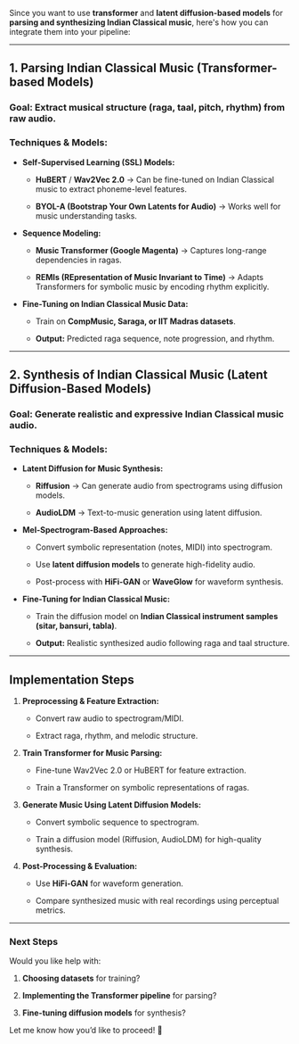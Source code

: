 Since you want to use **transformer** and **latent diffusion-based models** for **parsing and synthesizing Indian Classical music**, here's how you can integrate them into your pipeline:

---

## **1. Parsing Indian Classical Music (Transformer-based Models)**

### **Goal:** Extract musical structure (raga, taal, pitch, rhythm) from raw audio.

### **Techniques & Models:**

- **Self-Supervised Learning (SSL) Models:**
    
    - **HuBERT** / **Wav2Vec 2.0** → Can be fine-tuned on Indian Classical music to extract phoneme-level features.
        
    - **BYOL-A (Bootstrap Your Own Latents for Audio)** → Works well for music understanding tasks.
        
- **Sequence Modeling:**
    
    - **Music Transformer (Google Magenta)** → Captures long-range dependencies in ragas.
        
    - **REMIs (REpresentation of Music Invariant to Time)** → Adapts Transformers for symbolic music by encoding rhythm explicitly.
        
- **Fine-Tuning on Indian Classical Music Data:**
    
    - Train on **CompMusic, Saraga, or IIT Madras datasets**.
        
    - **Output:** Predicted raga sequence, note progression, and rhythm.
        

---

## **2. Synthesis of Indian Classical Music (Latent Diffusion-Based Models)**

### **Goal:** Generate realistic and expressive Indian Classical music audio.

### **Techniques & Models:**

- **Latent Diffusion for Music Synthesis:**
    
    - **Riffusion** → Can generate audio from spectrograms using diffusion models.
        
    - **AudioLDM** → Text-to-music generation using latent diffusion.
        
- **Mel-Spectrogram-Based Approaches:**
    
    - Convert symbolic representation (notes, MIDI) into spectrogram.
        
    - Use **latent diffusion models** to generate high-fidelity audio.
        
    - Post-process with **HiFi-GAN** or **WaveGlow** for waveform synthesis.
        
- **Fine-Tuning for Indian Classical Music:**
    
    - Train the diffusion model on **Indian Classical instrument samples (sitar, bansuri, tabla)**.
        
    - **Output:** Realistic synthesized audio following raga and taal structure.
        

---

## **Implementation Steps**

1. **Preprocessing & Feature Extraction:**
    
    - Convert raw audio to spectrogram/MIDI.
        
    - Extract raga, rhythm, and melodic structure.
        
2. **Train Transformer for Music Parsing:**
    
    - Fine-tune Wav2Vec 2.0 or HuBERT for feature extraction.
        
    - Train a Transformer on symbolic representations of ragas.
        
3. **Generate Music Using Latent Diffusion Models:**
    
    - Convert symbolic sequence to spectrogram.
        
    - Train a diffusion model (Riffusion, AudioLDM) for high-quality synthesis.
        
4. **Post-Processing & Evaluation:**
    
    - Use **HiFi-GAN** for waveform generation.
        
    - Compare synthesized music with real recordings using perceptual metrics.
        

---

### **Next Steps**

Would you like help with:

1. **Choosing datasets** for training?
    
2. **Implementing the Transformer pipeline** for parsing?
    
3. **Fine-tuning diffusion models** for synthesis?
    

Let me know how you’d like to proceed! 🚀